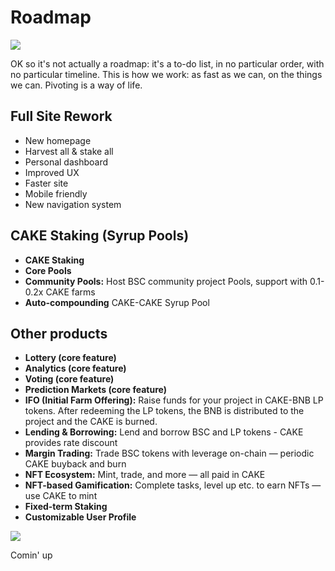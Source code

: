 # Roadmap

![](https://gblobscdn.gitbook.com/assets%2F-MHREX7DHcljbY5IkjgJ%2F-MbKS2mFRDg91ZWCu1Fz%2F-MbKZINH3Atuv5bv2dPZ%2Fdocs%20masthead%20%2819%29.png?alt=media&token=a39e0778-1eab-43da-b421-195e3c54d70e)

OK so it's not actually a roadmap: it's a to-do list, in no particular order, with no particular timeline. This is how we work: as fast as we can, on the things we can. Pivoting is a way of life.

## **Full Site Rework** <a id="full-site-rework"></a>

* New homepage
* Harvest all & stake all
* Personal dashboard
* Improved UX
* Faster site
* Mobile friendly
* New navigation system

## **CAKE Staking \(Syrup Pools\)** <a id="cake-staking-syrup-pools"></a>

* **CAKE Staking**
* **Core Pools**
* **Community Pools:** Host BSC community project Pools, support with 0.1-0.2x CAKE farms
* **Auto-compounding** CAKE-CAKE Syrup Pool

## Other products <a id="other-products"></a>

* **Lottery \(core feature\)**
* **Analytics \(core feature\)**
* **Voting \(core feature\)**
* **Prediction Markets \(core feature\)**
* **IFO \(Initial Farm Offering\):** Raise funds for your project in CAKE-BNB LP tokens. After redeeming the LP tokens, the BNB is distributed to the project and the CAKE is burned.
* **Lending & Borrowing:** Lend and borrow BSC and LP tokens - CAKE provides rate discount
* **Margin Trading:** Trade BSC tokens with leverage on-chain — periodic CAKE buyback and burn
* **NFT Ecosystem:** Mint, trade, and more — all paid in CAKE
* **NFT-based Gamification:** Complete tasks, level up etc. to earn NFTs — use CAKE to mint
* **Fixed-term Staking**
* **Customizable User Profile**

![](https://gblobscdn.gitbook.com/assets%2F-MHREX7DHcljbY5IkjgJ%2F-ML758b2V7mQyfgL3y20%2F-ML7aAJhDjw9t4BD6s4H%2Fimage.png?alt=media&token=57498d4f-5c7b-4919-bfa4-5629faa138a7)

Comin' up

​

